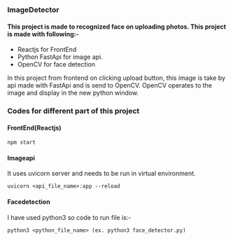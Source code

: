### ImageDetector
#### This project is made to recognized face on uploading photos. This project is made with following:-
- Reactjs for FrontEnd
- Python FastApi for image api.
- OpenCV for face detection

In this project from frontend on clicking upload button, this image is take by api made with FastApi and is send to OpenCV. OpenCV operates to the image and display in the new python window.

### Codes for different part of this project
#### FrontEnd(Reactjs)
```npm start```

#### Imageapi
It uses uvicorn server and needs to be run in virtual environment.
```
uvicorn <api_file_name>:app --reload
```
#### Facedetection
I have used python3 so code to run file is:-
```
python3 <python_file_name> (ex. python3 face_detector.py)
```
